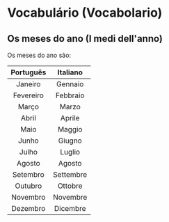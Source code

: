 # Vocabulário (Vocabolario)
## Os meses do ano (I medi dell'anno)

Os meses do ano são:

Português | Italiano
:-------: | :---------------:
Janeiro   | Gennaio
Fevereiro | Febbraio
Março     | Marzo
Abril     | Aprile
Maio      | Maggio
Junho     | Giugno
Julho     | Luglio
Agosto    | Agosto
Setembro  | Settembre
Outubro   | Ottobre
Novembro  | Novembre
Dezembro  | Dicembre


